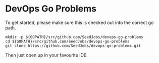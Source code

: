 # DevOps Go Problems

To get started, please make sure this is checked out into the correct go path.

```
mkdir -p ${GOPATH}/src/github.com/SeedJobs/devops-go-problems
cd ${GOPATH}/src/github.com/SeedJobs/devops-go-problems
git clone https://github.com/SeedJobs/devops-go-problems.git
```
Then just open up in your favourite IDE.
